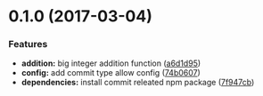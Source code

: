 <a name="0.1.0"></a>
# 0.1.0 (2017-03-04)


### Features

* **addition:** big integer addition function ([a6d1d95](https://github.com/cpselvis/commit-message-test-project/commit/a6d1d95))
* **config:** add commit type allow config ([74b0607](https://github.com/cpselvis/commit-message-test-project/commit/74b0607))
* **dependencies:** install commit releated npm package ([7f947cb](https://github.com/cpselvis/commit-message-test-project/commit/7f947cb))



